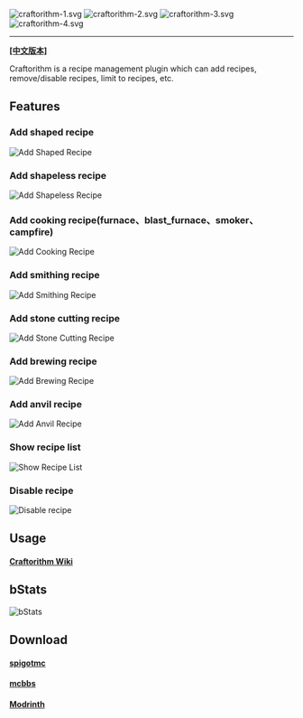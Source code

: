 ![craftorithm-1.svg](https://cdn.statically.io/gh/YufiriaMazenta/picx-images-hosting@master/craftorithm-1.44xvguj0tmu0.webp)
![craftorithm-2.svg](https://cdn.statically.io/gh/YufiriaMazenta/picx-images-hosting@master/craftorithm-2.7ib464btjgs0.webp)
![craftorithm-3.svg](https://cdn.statically.io/gh/YufiriaMazenta/picx-images-hosting@master/craftorithm-4.75b46vrhrvc0.webp)
![craftorithm-4.svg](https://cdn.statically.io/gh/YufiriaMazenta/picx-images-hosting@master/craftorithm-3.5bbyou9ftmk.webp)

----

[**[中文版本]**](https://github.com/YufiriaMazenta/Craftorithm/blob/master/README-CN.md)

Craftorithm is a recipe management plugin which can add recipes, remove/disable recipes, limit to recipes, etc.

## Features

### Add shaped recipe

![Add Shaped Recipe](https://cdn.statically.io/gh/YufiriaMazenta/picx-images-hosting@master/20231212/shaped.5gktkvxw2600.gif)

### Add shapeless recipe

![Add Shapeless Recipe](https://cdn.statically.io/gh/YufiriaMazenta/picx-images-hosting@master/20231212/shapeless.4gt7hfa9ek80.gif)

### Add cooking recipe(furnace、blast_furnace、smoker、campfire)

![Add Cooking Recipe](https://cdn.statically.io/gh/YufiriaMazenta/picx-images-hosting@master/20231212/cooking.1ytg2zzs960w.gif)

### Add smithing recipe

![Add Smithing Recipe](https://cdn.statically.io/gh/YufiriaMazenta/picx-images-hosting@master/20231212/smithing.1up27pkg4h1c.gif)

### Add stone cutting recipe

![Add Stone Cutting Recipe](https://cdn.statically.io/gh/YufiriaMazenta/picx-images-hosting@master/20231212/stone_cutting.60acpuxpzu00.gif)

### Add brewing recipe

![Add Brewing Recipe](https://cdn.statically.io/gh/YufiriaMazenta/picx-images-hosting@master/20231212/potion.3n4rwdgekwe0.gif)

### Add anvil recipe

![Add Anvil Recipe](https://cdn.statically.io/gh/YufiriaMazenta/picx-images-hosting@master/20231212/anvil.69ytfchr9tw0.gif)

### Show recipe list

![Show Recipe List](https://cdn.statically.io/gh/YufiriaMazenta/picx-images-hosting@master/20231212/recipe_list.4rapvo4rxtk0.gif)

### Disable recipe

![Disable recipe](https://cdn.statically.io/gh/YufiriaMazenta/picx-images-hosting@master/20231212/disable_recipe.59ziucs7mcc0.gif)

## Usage
#### [Craftorithm Wiki](https://yufiriamazenta.gitbook.io/craftorithm-wiki/)

## bStats

![bStats](https://bstats.org/signatures/bukkit/Craftorithm.svg)

## Download

#### [spigotmc](https://www.spigotmc.org/resources/craftorithm-customized-crafting-management-plugin-1-13-1-20-folia-supported.108429/)

#### [mcbbs](https://www.mcbbs.net/thread-1313942-1-1.html)

#### [Modrinth](https://modrinth.com/plugin/craftorithm)


